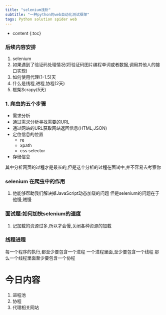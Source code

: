 ```yaml
---
title: "selenium浅析"
subtitle: "一种python的web自动化测试框架"
tags: Python solution spider web
---
```







* content
{:toc}






### 后续内容安排
1. selenium
2. 如果遇到了验证码处理情况(将验证码图片编程单词或者数据,调用其他人的接口实现)
3. 如何使用代理(1-1.5)天
4. 什么是线程,进程,协程(2天)
5. 框架Scrapy(5天)

### 1. 爬虫的五个步骤
- 需求分析
- 通过需求分析寻找需要的URL
- 通过网站的URL获取网站返回信息(HTML,JSON)
- 定位信息的位置
    - re
    - xpath
    - css selector
- 存储信息

其中分析网页的过程才是最长的,但是这个分析的过程在面试中,并不容易去考察你

### selenium 在爬虫中的作用
1. 他能够帮助我们解决掉JavaScript动态加载的问题
但是selenium的问题在于他慢,贼慢

### 面试题:如何加快selenium的速度
1. 记加载的资源过多,所以才会慢,关闭各种资源的加载

### 线程进程
每一个程序的执行,都至少要包含一个进程
一个进程里面,至少要包含一个线程
那么一个线程里面至少要包含一个协程

# 今日内容
1. 进程池
2. 协程
3. 代理相关网站